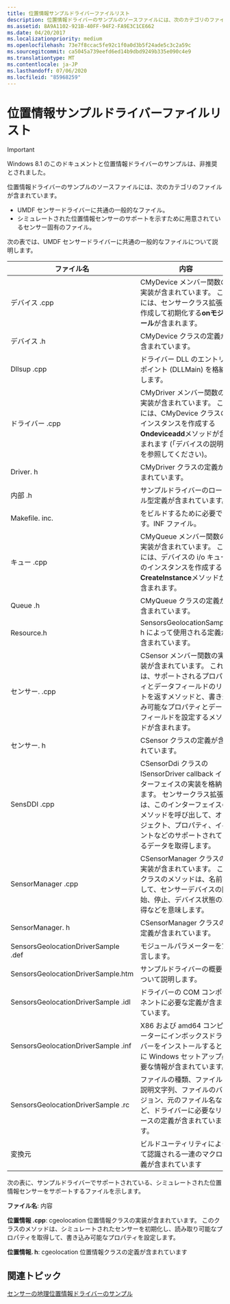 ```yaml
---
title: 位置情報サンプルドライバーファイルリスト
description: 位置情報ドライバーのサンプルのソースファイルには、次のカテゴリのファイルが含まれています。
ms.assetid: 8A9A1102-921B-40FF-94F2-FA9E3C1CE662
ms.date: 04/20/2017
ms.localizationpriority: medium
ms.openlocfilehash: 73e7f8ccac5fe92c1f0a0d3b5f24ade5c3c2a59c
ms.sourcegitcommit: ca5045a739eefd6ed14b9dbd9249b335e090c4e9
ms.translationtype: MT
ms.contentlocale: ja-JP
ms.lasthandoff: 07/06/2020
ms.locfileid: "85968259"
---
```

# <a name="geolocation-sample-driver-file-list"></a>位置情報サンプルドライバーファイルリスト

> [!IMPORTANT] 
> Windows 8.1 のこのドキュメントと位置情報ドライバーのサンプルは、非推奨とされました。

位置情報ドライバーのサンプルのソースファイルには、次のカテゴリのファイルが含まれています。

-   UMDF センサードライバーに共通の一般的なファイル。
-   シミュレートされた位置情報センサーのサポートを示すために用意されているセンサー固有のファイル。

次の表では、UMDF センサードライバーに共通の一般的なファイルについて説明します。

| ファイル名                          | 内容                                                                                                                                                                                                                   |
|------------------------------------|----------------------------------------------------------------------------------------------------------------------------------------------------------------------------------------------------------------------------|
| デバイス .cpp                         | CMyDevice メンバー関数の実装が含まれています。 これには、センサークラス拡張を作成して初期化する**onモジュール**が含まれます。                                                     |
| デバイス .h                           | CMyDevice クラスの定義が含まれています。                                                                                                                                                                             |
| Dllsup .cpp                         | ドライバー DLL のエントリポイント (DLLMain) を格納します。                                                                                                                                                                           |
| ドライバー .cpp                         | CMyDriver メンバー関数の実装が含まれています。 これには、CMyDevice クラスのインスタンスを作成する**Ondeviceadd**メソッドが含まれます (「デバイスの説明」を参照してください)。                                    |
| Driver. h                           | CMyDriver クラスの定義が含まれています。                                                                                                                                                                              |
| 内部 .h                         | サンプルドライバーのローカル型定義が含まれています。                                                                                                                                                                     |
| Makefile. inc.                       | をビルドするために必要です。INF ファイル。                                                                                                                                                                                            |
| キュー .cpp                          | CMyQueue メンバー関数の実装が含まれています。 これには、デバイスの i/o キューのインスタンスを作成する**CreateInstance**メソッドが含まれます。                                                       |
| Queue .h                            | CMyQueue クラスの定義が含まれています。                                                                                                                                                                               |
| Resource.h                         | SensorsGeolocationSample. h によって使用される定義が含まれています。                                                                                                                                                               |
| センサー. .cpp                         | CSensor メンバー関数の実装が含まれています。 これには、サポートされるプロパティとデータフィールドのリストを返すメソッドと、書き込み可能なプロパティとデータフィールドを設定するメソッドが含まれます。              |
| センサー. h                           | CSensor クラスの定義が含まれています。                                                                                                                                                                                |
| SensDDI .cpp                        | CSensorDdi クラスの ISensorDriver callback インターフェイスの実装を格納します。 センサークラス拡張は、このインターフェイスのメソッドを呼び出して、オブジェクト、プロパティ、イベントなどのサポートされているデータを取得します。 |
| SensorManager .cpp                  | CSensorManager クラスの実装が含まれています。 このクラスのメソッドは、名前として、センサーデバイスの開始、停止、デバイス状態の取得などを意味します。                        |
| SensorManager. h                    | CSensorManager クラスの定義が含まれています。                                                                                                                                                                       |
| SensorsGeolocationDriverSample .def | モジュールパラメーターを宣言します。                                                                                                                                                                                            |
| SensorsGeolocationDriverSample.htm | サンプルドライバーの概要について説明します。                                                                                                                                                                    |
| SensorsGeolocationDriverSample .idl | ドライバーの COM コンポーネントに必要な定義が含まれています。                                                                                                                                                         |
| SensorsGeolocationDriverSample .inf | X86 および amd64 コンピューターにインボックスドライバーをインストールするときに Windows セットアップ必要な情報が含まれています。                                                                                                        |
| SensorsGeolocationDriverSample .rc  | ファイルの種類、ファイルの説明文字列、ファイルのバージョン、元のファイル名など、ドライバーに必要なリソースの定義が含まれています。                                                                             |
| 変換元                            | ビルドユーティリティによって認識される一連のマクロ定義が含まれています                                                                                                                                            |

 

次の表に、サンプルドライバーでサポートされている、シミュレートされた位置情報センサーをサポートするファイルを示します。

**ファイル名**: 内容

**位置情報 .cpp**: cgeolocation 位置情報クラスの実装が含まれています。 このクラスのメソッドは、シミュレートされたセンサーを初期化し、読み取り可能なプロパティを取得して、書き込み可能なプロパティを設定します。

**位置情報. h**: cgeolocation 位置情報クラスの定義が含まれています


 

## <a name="related-topics"></a>関連トピック
[センサーの地理位置情報ドライバーのサンプル](sensors-geolocation-driver-sample.md)  



